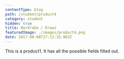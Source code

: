 ```yaml
---
contentType: blog
path: /student/product4
category: student
hidden: true
title: Wardrobe / Draws
featuredImage: ./images/product4.png
date: 2017-08-08T17:12:33.962Z
---
```


This is a product1. It has all the possible fields filled out.
